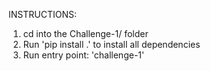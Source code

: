 INSTRUCTIONS:
1. cd into the Challenge-1/ folder
2. Run 'pip install .' to install all dependencies
3. Run entry point: 'challenge-1'
